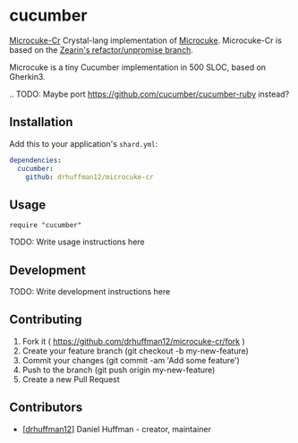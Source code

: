 # cucumber

[Microcuke-Cr](https://github.com/drhuffman12/microcuke-cr) Crystal-lang implementation of [Microcuke](https://github.com/cucumber/microcuke). Microcuke-Cr is based on the [Zearin's refactor/unpromise branch](https://github.com/Zearin/microcuke/tree/refactor/unpromise).

Microcuke is a tiny Cucumber implementation in 500 SLOC, based on Gherkin3.

.. TODO: Maybe port https://github.com/cucumber/cucumber-ruby instead?

## Installation

Add this to your application's `shard.yml`:

```yaml
dependencies:
  cucumber:
    github: drhuffman12/microcuke-cr
```

## Usage

```crystal
require "cucumber"
```

TODO: Write usage instructions here

## Development

TODO: Write development instructions here

## Contributing

1. Fork it ( https://github.com/drhuffman12/microcuke-cr/fork )
2. Create your feature branch (git checkout -b my-new-feature)
3. Commit your changes (git commit -am 'Add some feature')
4. Push to the branch (git push origin my-new-feature)
5. Create a new Pull Request

## Contributors

- [[drhuffman12]](https://github.com/drhuffman12) Daniel Huffman - creator, maintainer
